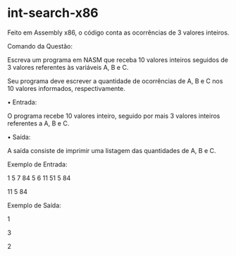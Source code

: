 # int-search-x86
Feito em Assembly x86, o código conta as ocorrências de 3 valores inteiros. 

Comando da Questão:

Escreva um programa em NASM que receba 10 valores inteiros seguidos de 3 valores referentes às variáveis A, B e C.

Seu programa deve escrever a quantidade de ocorrências de A, B e C nos 10 valores informados, respectivamente.

• Entrada:

O programa recebe 10 valores inteiro, seguido por mais 3 valores inteiros referentes a A, B e C.

• Saı́da:

A saı́da consiste de imprimir uma listagem das quantidades de A, B e C.

Exemplo de Entrada:

1 5 7 84 5 6 11 51 5 84

11 5 84

Exemplo de Saı́da:

1

3

2
